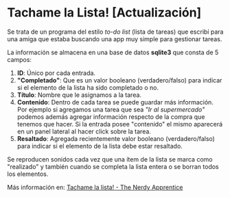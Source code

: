 # Tachame la Lista! [Actualización]

Se trata de un programa del estilo *to-do list* (lista de tareas) que escribí para una amiga que estaba buscando una app muy simple para gestionar tareas. 

La información se almacena en una base de datos **sqlite3**  que consta de 5 campos:

1. **ID**: Único por cada entrada.
2. **"Completado"**:  Que es un valor booleano (verdadero/falso) para indicar si el elemento de la lista ha sido completado o no. 
3. **Título**: Nombre que le asignamos a la tarea.
4. **Contenido**: Dentro de cada tarea se puede guardar más información. Por ejemplo si agregamos una tarea que sea *"Ir al supermercado"* podemos además agregar información respecto de la compra que tenemos que hacer. Si la entrada posee "contenido" el mismo aparecerá en un panel lateral al hacer click sobre la tarea.
5. **Resaltado**: Agregada recientemente valor booleano (verdadero/falso) para indicar si el elemento de la lista debe estar resaltado.

Se reproducen sonidos cada vez que una ítem de la lista se marca como "realizado" y también cuando se completa la lista entera o se borran todos los elementos.

Más información en: [Tachame la lista! - The Nerdy Apprentice](https://thenerdyapprentice.blogspot.com/2024/03/actualizacion-tachame-la-lista.html)
